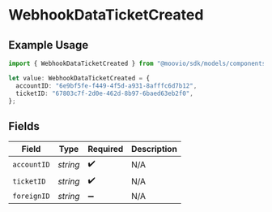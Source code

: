 # WebhookDataTicketCreated

## Example Usage

```typescript
import { WebhookDataTicketCreated } from "@moovio/sdk/models/components";

let value: WebhookDataTicketCreated = {
  accountID: "6e9bf5fe-f449-4f5d-a931-8afffc6d7b12",
  ticketID: "67803c7f-2d0e-462d-8b97-6baed63eb2f0",
};
```

## Fields

| Field              | Type               | Required           | Description        |
| ------------------ | ------------------ | ------------------ | ------------------ |
| `accountID`        | *string*           | :heavy_check_mark: | N/A                |
| `ticketID`         | *string*           | :heavy_check_mark: | N/A                |
| `foreignID`        | *string*           | :heavy_minus_sign: | N/A                |
